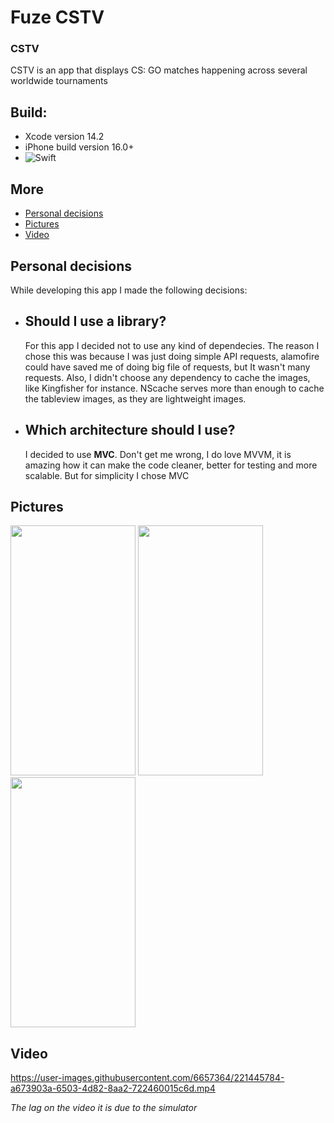 # Fuze CSTV

### CSTV
CSTV is an app that displays CS: GO matches happening across several worldwide tournaments


## Build:
- Xcode version  14.2 
- iPhone build version  16.0+ 
- ![Swift ](https://img.shields.io/badge/Swift-5-orange.svg?style=flat)


## More
* [Personal decisions](#personal-decisions)
* [Pictures](#pictures)
* [Video](#video)

## Personal decisions
While developing this app I made the following decisions:
* Should I use a library?
	-
	For this app I decided not to use any kind of dependecies. The reason I chose this was because I was just doing simple API requests, alamofire could have saved me of doing big file of requests, but It wasn't many requests. Also, I didn't choose any dependency to cache the images, like Kingfisher for instance. NScache serves more than enough to cache the tableview images, as they are lightweight images. 
* Which architecture should I use?
	 -
	 I decided to use **MVC**. Don't get me wrong, I do love MVVM, it is amazing how it can make the code cleaner, better for testing and more scalable. But for simplicity I chose MVC 


	
## Pictures


<img src="https://user-images.githubusercontent.com/6657364/221444910-ebd288af-309b-4429-ad0c-947f1daf4bde.png" width="200" height="400">
<img src="https://user-images.githubusercontent.com/6657364/221445399-46504473-f4a7-4a4c-b2e7-7e8f9b96473d.png" width="200" height="400">
<img src="https://user-images.githubusercontent.com/6657364/221445400-033ce254-e311-4a0f-a0d0-e3e5691a409c.png" width="200" height="400">


## Video

https://user-images.githubusercontent.com/6657364/221445784-a673903a-6503-4d82-8aa2-722460015c6d.mp4

*The lag on the video it is due to the simulator*
